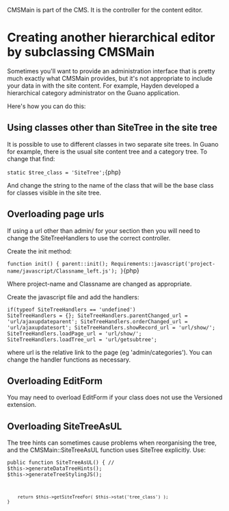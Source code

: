 CMSMain is part of the CMS.  It is the controller for the content editor.

# Creating another hierarchical editor by subclassing CMSMain

Sometimes you'll want to provide an administration interface that is pretty much exactly what CMSMain provides, but it's not appropriate to include your data in with the site content.  For example, Hayden developed a hierarchical category administrator on the Guano application.

Here's how you can do this: 

## Using classes other than SiteTree in the site tree

It is possible to use to different classes in two separate site trees. In Guano for example, there is the usual site content tree and a category tree. To change that find:

`static $tree_class = 'SiteTree';`{php}

And change the string to the name of the class that will be the base class for classes visible in the site tree.


## Overloading page urls

If using a url other than admin/ for your section then you will need to change the SiteTreeHandlers to use the correct controller.

Create the init method:

`function init() { parent::init(); Requirements::javascript('project-name/javascript/Classname_left.js'); }`{php}

Where project-name and Classname are changed as appropriate.

Create the javascript file and add the handlers:

<code javascript>if(typeof SiteTreeHandlers == 'undefined') SiteTreeHandlers = {};
SiteTreeHandlers.parentChanged_url = 'url/ajaxupdateparent';
SiteTreeHandlers.orderChanged_url = 'url/ajaxupdatesort';
SiteTreeHandlers.showRecord_url = 'url/show/';
SiteTreeHandlers.loadPage_url = 'url/show/';
SiteTreeHandlers.loadTree_url = 'url/getsubtree';</code>

where url is the relative link to the page (eg 'admin/categories'). You can change the handler functions as necessary.

## Overloading EditForm

You may need to overload EditForm if your class does not use the Versioned extension.

## Overloading SiteTreeAsUL

The tree hints can sometimes cause problems when reorganising the tree, and the CMSMain::SiteTreeAsUL function uses SiteTree explicitly. Use:

<code php>public function SiteTreeAsUL() {
		// $this->generateDataTreeHints();
		$this->generateTreeStylingJS();
		
		return $this->getSiteTreeFor( $this->stat('tree_class') );
	}
</code>

